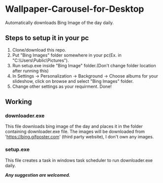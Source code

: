 # Wallpaper-Carousel-for-Desktop
Automatically downloads Bing Image of the day daily.

## Steps to setup it in your pc
1) Clone/download this repo.
2) Put "Bing Images" folder somewhere in your pc(Ex. in "C:\Users\Public\Pictures").
3) Run setup.exe inside "Bing Image" folder.(Don't change folder location after running this)
4) In Settings -> Personalization -> Background -> Choose albums for your slideshow, click on browse and select "Bing Images" folder.
5) Change other settings as your requirment. Done!

## Working

### downloader.exe
This file downloads bing image of the day and places it in the folder containing downloader.exe file. The images will be downloaded from 'https://bing.gifposter.com' 
(third party website), I don't own any images.

### setup.exe
This file creates a task in windows task scheduler to run downloader.exe daily.

***Any suggestion are welcomed.***
